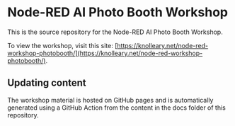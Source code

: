 # Node-RED AI Photo Booth Workshop


This is the source repository for the Node-RED AI Photo Booth Workshop.

To view the workshop, visit this site: [https://knolleary.net/node-red-workshop-photobooth/](https://knolleary.net/node-red-workshop-photobooth/).

## Updating content

The workshop material is hosted on GitHub pages and is automatically generated
using a GitHub Action from the content in the docs folder of this repository.
